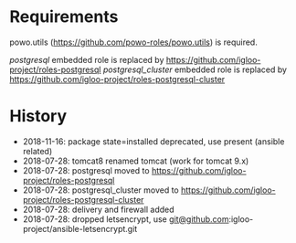 # Requirements

powo.utils (https://github.com/powo-roles/powo.utils) is required.

*postgresql* embedded role is replaced by https://github.com/igloo-project/roles-postgresql
*postgresql_cluster* embedded role is replaced by https://github.com/igloo-project/roles-postgresql-cluster

# History

* 2018-11-16: package state=installed deprecated, use present (ansible related)
* 2018-07-28: tomcat8 renamed tomcat (work for tomcat 9.x)
* 2018-07-28: postgresql moved to https://github.com/igloo-project/roles-postgresql
* 2018-07-28: postgresql\_cluster moved to https://github.com/igloo-project/roles-postgresql-cluster
* 2018-07-28: delivery and firewall added
* 2018-07-28: dropped letsencrypt, use git@github.com:igloo-project/ansible-letsencrypt.git
